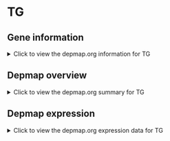 <h1>TG</h1>

<h2>Gene information</h2>
<details>
  <summary>Click to view the depmap.org information for TG</summary>
  <iframe src="https://depmap.org/portal/gene/TG?tab=about" style="border:none;width:100%;height:800px"></iframe>
</details>

<h2>Depmap overview</h2>
<details>
  <summary>Click to view the depmap.org summary for TG</summary>
  <iframe src="https://depmap.org/portal/gene/TG?tab=overview" style="border:none;width:100%;height:800px"></iframe>
</details>

<h2>Depmap expression</h2>
<details>
  <summary>Click to view the depmap.org expression data for TG</summary>
  <iframe src="https://depmap.org/portal/gene/TG?tab=characterization" style="border:none;width:100%;height:800px"></iframe>
</details>


<!--
<h2>Reactome Pathway diagram</h2>
PNAME
-->


